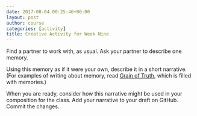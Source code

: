 ```yaml
---
date: 2017-08-04 00:25:46+00:00
layout: post
author: course
categories: [activity]
title: Creative Activity for Week Nine
---
```


Find a partner to work with, as usual. Ask your partner to describe one memory.

Using this memory as if it were your own, describe it in a short narrative. (For examples of writing about memory, read [Grain of Truth](http://www.rosslaird.com/grain-of-truth/), which is filled with memories.)

When you are ready, consider how this narrative might be used in your composition for the class. Add your narrative to your draft on GitHub. Commit the changes.
